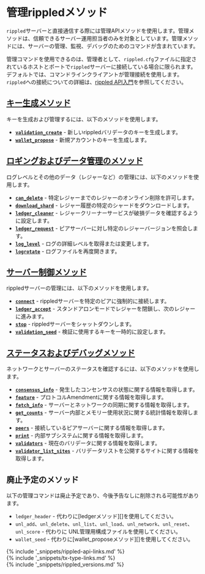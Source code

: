 # 管理rippledメソッド

`rippled`サーバーと直接通信する際には管理APIメソッドを使用します。管理メソッドは、信頼できるサーバー運用担当者のみを対象としています。管理メソッドには、サーバーの管理、監視、デバッグのためのコマンドが含まれています。

管理コマンドを使用できるのは、管理者として、`rippled.cfg`ファイルに指定されているホストとポートで`rippled`サーバーに接続している場合に限られます。デフォルトでは、コマンドラインクライアントが管理接続を使用します。`rippled`への接続についての詳細は、[rippled API入門](get-started-with-the-rippled-api.html)を参照してください。


## [キー生成メソッド](key-generation-methods.html)

キーを生成および管理するには、以下のメソッドを使用します。

* **[`validation_create`](validation_create.html)** - 新しいrippledバリデータのキーを生成します。
* **[`wallet_propose`](wallet_propose.html)** - 新規アカウントのキーを生成します。


## [ロギングおよびデータ管理のメソッド](logging-and-data-management-methods.html)

ログレベルとその他のデータ（レジャーなど）の管理には、以下のメソッドを使用します。

* **[`can_delete`](can_delete.html)** - 特定レジャーまでのレジャーのオンライン削除を許可します。
* **[`download_shard`](download_shard.html)** - レジャー履歴の特定のシャードをダウンロードします。
* **[`ledger_cleaner`](ledger_cleaner.html)** - レジャークリーナーサービスが破損データを確認するように設定します。
* **[`ledger_request`](ledger_request.html)** - ピアサーバーに対し特定のレジャーバージョンを照会します。
* **[`log_level`](log_level.html)** - ログの詳細レベルを取得または変更します。
* **[`logrotate`](logrotate.html)** - ログファイルを再度開きます。


## [サーバー制御メソッド](server-control-methods.html)

rippledサーバーの管理には、以下のメソッドを使用します。

* **[`connect`](connect.html)** - rippledサーバーを特定のピアに強制的に接続します。
* **[`ledger_accept`](ledger_accept.html)** - スタンドアロンモードでレジャーを閉鎖し、次のレジャーに進みます。
* **[`stop`](stop.html)** - rippledサーバーをシャットダウンします。
* **[`validation_seed`](validation_seed.html)** - 検証に使用するキーを一時的に設定します。


## [ステータスおよびデバッグメソッド](status-and-debugging-methods.html)

ネットワークとサーバーのステータスを確認するには、以下のメソッドを使用します。

* **[`consensus_info`](consensus_info.html)** - 発生したコンセンサスの状態に関する情報を取得します。
* **[`feature`](feature.html)** - プロトコルAmendmentに関する情報を取得します。
* **[`fetch_info`](fetch_info.html)** - サーバーとネットワークの同期に関する情報を取得します。
* **[`get_counts`](get_counts.html)** - サーバー内部とメモリー使用状況に関する統計情報を取得します。
* **[`peers`](peers.html)** - 接続しているピアサーバーに関する情報を取得します。
* **[`print`](print.html)** - 内部サブシステムに関する情報を取得します。
* **[`validators`](validators.html)** - 現在のバリデータに関する情報を取得します。
* **[`validator_list_sites`](validator_list_sites.html)** - バリデータリストを公開するサイトに関する情報を取得します。


## 廃止予定のメソッド

以下の管理コマンドは廃止予定であり、今後予告なしに削除される可能性があります。

* `ledger_header` - 代わりに[ledgerメソッド][]を使用してください。
* `unl_add`、`unl_delete`、`unl_list`、`unl_load`、`unl_network`、`unl_reset`、`unl_score` - 代わりに UNL管理用構成ファイルを使用してください。
* `wallet_seed` - 代わりに[wallet_proposeメソッド][]を使用してください。


<!--{# common link defs #}-->
{% include '_snippets/rippled-api-links.md' %}			
{% include '_snippets/tx-type-links.md' %}			
{% include '_snippets/rippled_versions.md' %}